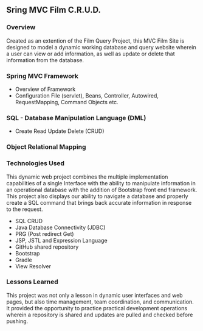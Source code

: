 ## Sring MVC Film C.R.U.D.

### Overview
Created as an extention of the Film Query Project, this MVC Film Site is designed to model a dynamic working database and query website wherein a user can view or add information, as well as update or delete that information from the database.

### Spring MVC Framework
* Overview of Framework
* Configuration File (servlet), Beans, Controller, Autowired, RequestMapping, Command Objects etc.

### SQL - Database Manipulation Language (DML)
* Create Read Update Delete (CRUD)

### Object Relational Mapping





### Technologies Used
This dynamic web project combines the multiple implementation capabilities of a single Interface with the ability to manipulate information in an operational database with the addition of Bootstrap front end framework. This project also displays our ability to navigate a database and properly create a SQL command that brings back accurate information in response to the request.


* SQL CRUD
* Java Database Connectivity (JDBC)
* PRG (Post redirect Get)
* JSP, JSTL and Expression Language
* GitHub shared repository
* Bootstrap
* Gradle
* View Resolver


### Lessons Learned
This project was not only a lesson in dynamic user interfaces and web pages, but also time management, team coordination, and communication. It provided the opportunity to practice practical development operations wherein a repository is shared and updates are pulled and checked before pushing.
